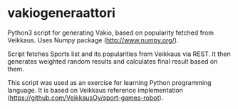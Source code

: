 # vakiogeneraattori
Python3 script for generating Vakio, based on popularity fetched from Veikkaus. Uses Numpy package (http://www.numpy.org/).

Script fetches Sports list and its popularities from Veikkaus via REST. It then generates weighted random results and calculates final result based on them.

This script was used as an exercise for learning Python programming language. It is based on Veikkaus reference implementation (https://github.com/VeikkausOy/sport-games-robot).
